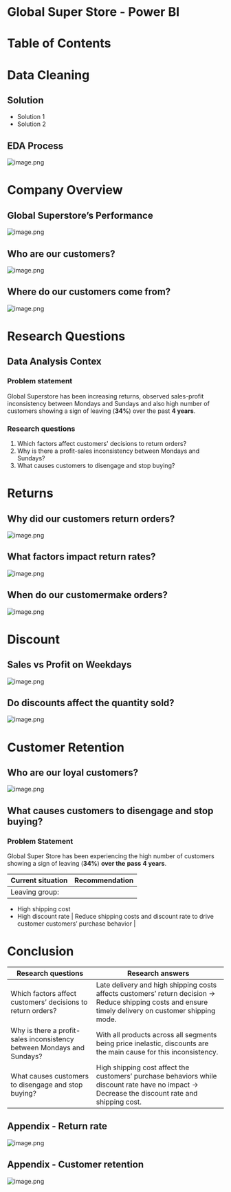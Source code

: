 # Global Super Store - Power BI

# Table of Contents

# Data Cleaning

## Solution

- Solution 1
- Solution 2

## EDA Process

![image.png](image.png)

# Company Overview

## Global Superstore’s Performance

![image.png](image%201.png)

## Who are our customers?

![image.png](image%202.png)

## Where do our customers come from?

![image.png](image%203.png)

# Research Questions

## Data Analysis Contex

### Problem statement

Global Superstore has been increasing returns, observed sales-profit inconsistency between Mondays and Sundays and also high number of customers showing a sign of leaving (**34%**) over the past **4 years**.

### Research questions

1. Which factors affect customers' decisions to return orders?
2. Why is there a profit-sales inconsistency between Mondays and Sundays?
3. What causes customers to disengage and stop buying?

# Returns

## Why did our customers return orders?

![image.png](image%204.png)

## What factors impact return rates?

![image.png](image%205.png)

## When do our customermake orders?

![image.png](image%206.png)

# Discount

## Sales vs Profit on Weekdays

![image.png](image%207.png)

## Do discounts affect the quantity sold?

![image.png](image%208.png)

# Customer Retention

## Who are our loyal customers?

![image.png](image%209.png)

## What causes customers to disengage and stop buying?

### Problem Statement

Global Super Store has been experiencing the high number of customers showing a sign of leaving (**34%**) **over the** **pass** **4 years**.

| **Current situation** | **Recommendation** |
| --- | --- |
| Leaving group:
- High shipping cost
- High discount rate | Reduce shipping costs and discount rate to drive customer customers’ purchase behavior |

# Conclusion

| **Research questions** | **Research answers** |
| --- | --- |
| Which factors affect customers’ decisions to return orders? | Late delivery and high shipping costs affects customers’ return decision → Reduce shipping costs and ensure timely delivery on customer shipping mode. |
| Why is there a profit-sales inconsistency between Mondays and Sundays? | With all products across all segments being price inelastic, discounts are the main cause for this inconsistency. |
| What causes customers to disengage and stop buying? | High shipping cost affect the customers’ purchase behaviors while discount rate have no impact → Decrease the discount rate and shipping cost. |

## Appendix - Return rate

![image.png](image%2010.png)

## Appendix - Customer retention

![image.png](image%2011.png)